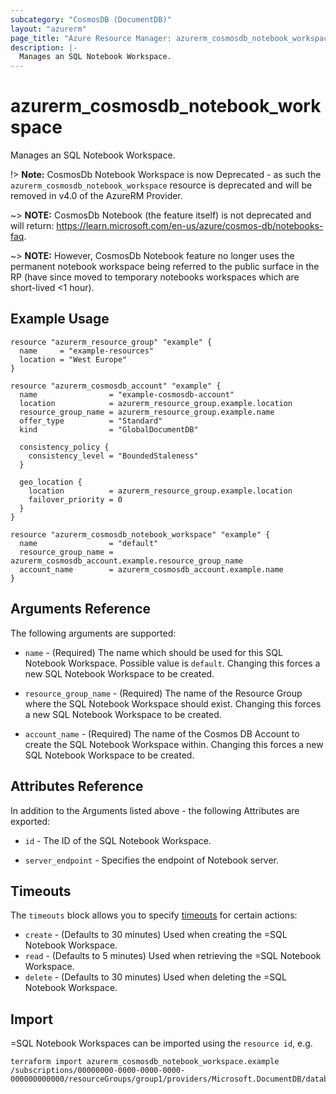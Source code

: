 ```yaml
---
subcategory: "CosmosDB (DocumentDB)"
layout: "azurerm"
page_title: "Azure Resource Manager: azurerm_cosmosdb_notebook_workspace"
description: |-
  Manages an SQL Notebook Workspace.
---
```


# azurerm_cosmosdb_notebook_workspace

Manages an SQL Notebook Workspace.

!> **Note:** CosmosDb Notebook Workspace is now Deprecated - as such the `azurerm_cosmosdb_notebook_workspace` resource is deprecated and will be removed in v4.0 of the AzureRM Provider.

~> **NOTE:** CosmosDb Notebook (the feature itself) is not deprecated and will return: <https://learn.microsoft.com/en-us/azure/cosmos-db/notebooks-faq>.

~> **NOTE:** However, CosmosDb Notebook feature no longer uses the permanent notebook workspace being referred to the public surface in the RP (have since moved to temporary notebooks workspaces which are short-lived <1 hour).

## Example Usage

```hcl
resource "azurerm_resource_group" "example" {
  name     = "example-resources"
  location = "West Europe"
}

resource "azurerm_cosmosdb_account" "example" {
  name                = "example-cosmosdb-account"
  location            = azurerm_resource_group.example.location
  resource_group_name = azurerm_resource_group.example.name
  offer_type          = "Standard"
  kind                = "GlobalDocumentDB"

  consistency_policy {
    consistency_level = "BoundedStaleness"
  }

  geo_location {
    location          = azurerm_resource_group.example.location
    failover_priority = 0
  }
}

resource "azurerm_cosmosdb_notebook_workspace" "example" {
  name                = "default"
  resource_group_name = azurerm_cosmosdb_account.example.resource_group_name
  account_name        = azurerm_cosmosdb_account.example.name
}
```

## Arguments Reference

The following arguments are supported:

* `name` - (Required) The name which should be used for this SQL Notebook Workspace. Possible value is `default`. Changing this forces a new SQL Notebook Workspace to be created.

* `resource_group_name` - (Required) The name of the Resource Group where the SQL Notebook Workspace should exist. Changing this forces a new SQL Notebook Workspace to be created.

* `account_name` - (Required) The name of the Cosmos DB Account to create the SQL Notebook Workspace within. Changing this forces a new SQL Notebook Workspace to be created.

## Attributes Reference

In addition to the Arguments listed above - the following Attributes are exported:

* `id` - The ID of the SQL Notebook Workspace.

* `server_endpoint` - Specifies the endpoint of Notebook server.

## Timeouts

The `timeouts` block allows you to specify [timeouts](https://www.terraform.io/language/resources/syntax#operation-timeouts) for certain actions:

* `create` - (Defaults to 30 minutes) Used when creating the =SQL Notebook Workspace.
* `read` - (Defaults to 5 minutes) Used when retrieving the =SQL Notebook Workspace.
* `delete` - (Defaults to 30 minutes) Used when deleting the =SQL Notebook Workspace.

## Import

=SQL Notebook Workspaces can be imported using the `resource id`, e.g.

```shell
terraform import azurerm_cosmosdb_notebook_workspace.example /subscriptions/00000000-0000-0000-0000-000000000000/resourceGroups/group1/providers/Microsoft.DocumentDB/databaseAccounts/account1/notebookWorkspaces/notebookWorkspace1
```

